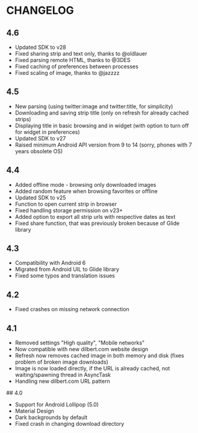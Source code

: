 # CHANGELOG

## 4.6

  - Updated SDK to v28
  - Fixed sharing strip and text only, thanks to @oldlauer
  - Fixed parsing remote HTML, thanks to @3DES
  - Fixed caching of preferences between processes
  - Fixed scaling of image, thanks to @jazzzz

## 4.5

  - New parsing (using twitter:image and twitter:title, for simplicity)
  - Downloading and saving strip title (only on refresh for already cached strips)
  - Displaying title in basic browsing and in widget (with option to turn off for widget in preferences)
  - Updated SDK to v27
  - Raised minimum Android API version from 9 to 14 (sorry, phones with 7 years obsolete OS)

## 4.4

  - Added offline mode - browsing only downloaded images
  - Added random feature when browsing favorites or offline
  - Updated SDK to v25
  - Function to open current strip in browser
  - Fixed handling storage permission on v23+
  - Added option to export all strip urls with respective dates as text
  - Fixed share function, that was previously broken because of Glide library

## 4.3

  - Compatibility with Android 6
  - Migrated from Android UIL to Glide library
  - Fixed some typos and translation issues

## 4.2

  - Fixed crashes on missing network connection

## 4.1

  - Removed settings "High quality", "Mobile networks"
  - Now compatible with new dilbert.com website design
  - Refresh now removes cached image in both memory and disk (fixes problem of broken image downloads)
  - Image is now loaded directly, if the URL is already cached, not waiting/spawning thread in AsyncTask
  - Handling new dilbert.com URL pattern

## 4.0

  - Support for Android Lollipop (5.0)
  - Material Design
  - Dark backgrounds by default
  - Fixed crash in changing download directory
